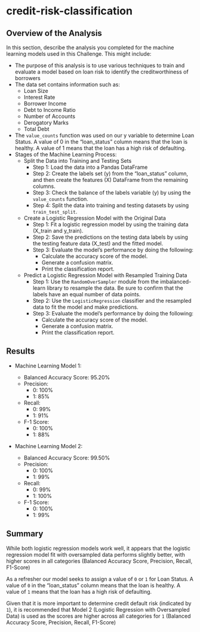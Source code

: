 # credit-risk-classification

## Overview of the Analysis

In this section, describe the analysis you completed for the machine learning models used in this Challenge. This might include:

* The purpose of this analysis is to use various techniques to train and evaluate a model based on loan risk to identify the creditworthiness of borrowers
* The data set contains information such as:
    * Loan Size
    * Interest Rate
    * Borrower Income
    * Debt to Income Ratio
    * Number of Accounts
    * Derogatory Marks
    * Total Debt
* The `value_counts` function was used on our y variable to determine Loan Status. A value of 0 in the “loan_status” column means that the loan is healthy. A value of 1 means that the loan has a high risk of defaulting.
* Stages of the Machine Learning Process:
    * Split the Data into Training and Testing Sets
        * Step 1: Load the data into a Pandas DataFrame
        * Step 2: Create the labels set (y) from the “loan_status” column, and then create the features (X) DataFrame from the remaining columns.
        * Step 3: Check the balance of the labels variable (y) by using the `value_counts` function.
        * Step 4: Split the data into training and testing datasets by using `train_test_split`.
    * Create a Logistic Regression Model with the Original Data
        * Step 1: Fit a logistic regression model by using the training data (X_train and y_train).
        * Step 2: Save the predictions on the testing data labels by using the testing feature data (X_test) and the fitted model.
        * Step 3: Evaluate the model’s performance by doing the following:
            - Calculate the accuracy score of the model.
            - Generate a confusion matrix.
            - Print the classification report.
    * Predict a Logistic Regression Model with Resampled Training Data
        * Step 1: Use the `RandomOverSampler` module from the imbalanced-learn library to resample the data. Be sure to confirm that the labels have an equal number of data points.
        * Step 2: Use the `LogisticRegression` classifier and the resampled data to fit the model and make predictions.
        * Step 3: Evaluate the model’s performance by doing the following:
            - Calculate the accuracy score of the model.
            - Generate a confusion matrix.
            - Print the classification report.


## Results

* Machine Learning Model 1:
  * Balanced Accuracy Score: 95.20%
  * Precision:
    - 0: 100%
    - 1: 85%
  * Recall:
    - 0: 99%
    - 1: 91%
  * F-1 Score:
    - 0: 100%
    - 1: 88%



* Machine Learning Model 2:
  * Balanced Accuracy Score: 99.50%
  * Precision: 
    - 0: 100%
    - 1: 99%
  * Recall:
    - 0: 99%
    - 1: 100%
  * F-1 Score:
    - 0: 100%
    - 1: 99%

## Summary
While both logistic regression models work well, it appears that the logistic regression model fit with oversampled data performs slightly better, with higher scores in all categories (Balanced Accuracy Score, Precision, Recall, F1-Score)

As a refresher our model seeks to assign a value of `0` or `1` for Loan Status. A value of `0` in the “loan_status” column means that the loan is healthy. A value of `1` means that the loan has a high risk of defaulting.

Given that it is more important to determine credit default risk (indicated by `1`), it is recommended that Model 2 (Logistic Regression with Oversampled Data) is used as the scores are higher across all categories for `1` (Balanced Accuracy Score, Precision, Recall, F1-Score)


